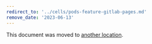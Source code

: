 ```yaml
---
redirect_to: '../cells/pods-feature-gitlab-pages.md'
remove_date: '2023-06-13'
---
```


This document was moved to [another location](../cells/pods-feature-gitlab-pages.md).

<!-- This redirect file can be deleted after <2023-06-13>. -->
<!-- Redirects that point to other docs in the same project expire in three months. -->
<!-- Redirects that point to docs in a different project or site (link is not relative and starts with `https:`) expire in one year. -->
<!-- Before deletion, see: https://docs.gitlab.com/ee/development/documentation/redirects.html -->
